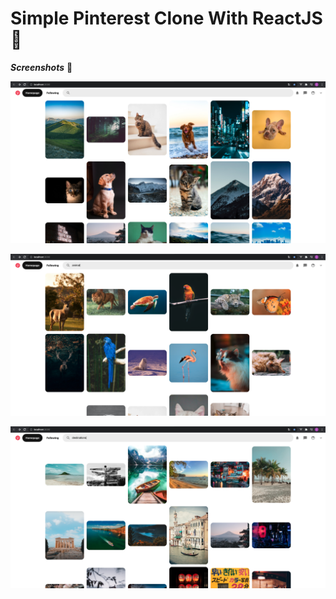 # Simple Pinterest Clone With ReactJS  :rocket:
***Screenshots***
:camera_flash:

![GitHub Logo](./screenshots/home.png)

![GitHub Logo](./screenshots/search-1.png)

![GitHub Logo](./screenshots/search-2.png)
